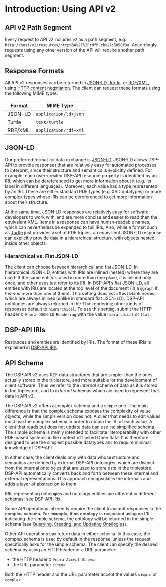 # Introduction: Using API v2

## API v2 Path Segment

Every request to API v2 includes `v2` as a path segment, e.g.
`http://host/v2/resources/http%3A%2F%2Frdfh.ch%2Fc5058f3a`.
Accordingly, requests using any other version of the API will require
another path segment.

## Response Formats

All API v2 responses can be returned in
[JSON-LD](https://json-ld.org/spec/latest/json-ld/),
[Turtle](https://www.w3.org/TR/turtle/),
or [RDF/XML](https://www.w3.org/TR/rdf-syntax-grammar/), using
[HTTP content negotiation](https://tools.ietf.org/html/rfc7231#section-5.3.2). The client
can request these formats using the following MIME types:

| Format  | MIME Type             |
|---------|-----------------------|
| JSON-LD | `application/ld+json` |
| Turtle  | `text/turtle`         |
| RDF/XML | `application/rdf+xml` |

## JSON-LD

Our preferred format for data exchange is
[JSON-LD](https://json-ld.org/spec/latest/json-ld/). JSON-LD allows
DSP-API to provide responses that are relatively easy for
automated processes to interpret, since their structure and semantics is
explicitly defined. For example, each user-created DSP-API resource
property is identified by an IRI, which can be dereferenced to get more
information about it (e.g. its label in different languages). Moreover,
each value has a type represented by an IRI. These are either standard
RDF types (e.g. XSD datatypes) or more complex types whose IRIs can be
dereferenced to get more information about their structure.

At the same time, JSON-LD responses are relatively easy for software
developers to work with, and are more concise and easier to read than
the equivalent XML. Items in a response can have human-readable names,
which can nevertheless be expanded to full IRIs. Also, while a format such as
[Turtle](https://www.w3.org/TR/turtle/) just provides a
set of RDF triples, an equivalent JSON-LD response can explicitly
provide data in a hierarchical structure, with objects nested inside
other objects.

### Hierarchical vs. Flat JSON-LD

The client can choose between hierarchical and flat JSON-LD. In hierarchical
JSON-LD, entities with IRIs are inlined (nested) where they are used. If the
same entity is used in more than one place, it is inlined only once, and other
uses just refer to its IRI. In DSP-API's flat JSON-LD, all entities with IRIs are located
at the top level of the document (in a `@graph` if there is more than one of them).
This setting does not affect blank nodes, which are always inlined (unlike in standard
flat JSON-LD). DSP-API ontologies are always returned in the `flat` rendering; other kinds
of responses default to `hierarchical`. To use this setting, submit the HTTP header
`X-Knora-JSON-LD-Rendering` with the value `hierarchical` or `flat`.

## DSP-API IRIs

Resources and entities are identified by IRIs. The format of these IRIs
is explained in [DSP-API IRIs](knora-iris.md).

## API Schema

The DSP API v2 uses RDF data structures that are simpler than the ones
actually stored in the triplestore, and more suitable for the development
of client software. Thus we refer to the *internal* schema of data
as it is stored in the triplestore, and to *external* schemas which
are used to represent that data in API v2.

The DSP API v2 offers a complex schema and a simple one. The main difference
is that the complex schema exposes the complexity of value objects, while
the simple version does not. A client that needs to edit values must use the
complex schema in order to obtain the IRI of each value. A client that reads
but does not update data can use the simplified schema. The simple schema is
mainly intended to facilitate interoperability with other RDF-based systems in the
context of Linked Open Data. It is therefore designed to use the
simplest possible datatypes and to require minimal knowledge of DSP-API.

In either case, the client deals only with data whose structure and
semantics are defined by external DSP-API ontologies, which are distinct from
the internal ontologies that are used to store date in the triplestore.
DSP-API automatically converts back and forth between these internal
and external representations. This approach encapsulates the internals
and adds a layer of abstraction to them.

IRIs representing ontologies and ontology entities are different in different
schemas; see [DSP-API IRIs](knora-iris.md).

Some API operations inherently require the client to accept responses in
the complex schema. For example, if an ontology is requested using an IRI
indicating the simple schema, the ontology will be returned in the simple schema (see
[Querying, Creating, and Updating Ontologies](ontology-information.md)).

Other API operations can return data in either schema. In this case, the
complex schema is used by default in the response, unless the request specifically
asks for the simple schema. The client can specify the desired schema by using
an HTTP header or a URL parameter:

  - the HTTP header `X-Knora-Accept-Schema`
  - the URL parameter `schema`

Both the HTTP header and the URL parameter accept the values `simple` or
`complex`.
